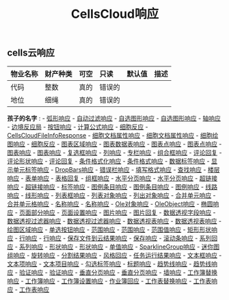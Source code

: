 ﻿---
title: CellsCloud响应
second_title: Aspose.Cells Cloud Documen
type: docs
url: /zh/specification/model/cellscloudresponse/
description: Aspose.Cells 云模型规范：CellsCloudResponse。轻松处理 Excel 和其他电子表格文档，具有打开、生成、编辑、拆分、合并、比较和转换等功能
weight: 50
---
## **cells云响应**

 

|物业名称|财产种类|可空|只读|默认值|描述|
|:- |:- |:- |:- |:- |:- |
|代码|整数|真的|错误的|||
|地位|细绳|真的|错误的|||

**孩子的名字** : 
	-  [弧形响应](arcshaperesponse) 
	-  [自动过滤响应](autofilterresponse) 
	-  [自选图形响应](autoshaperesponse) 
	-  [自选图形响应](autoshapesresponse) 
	-  [轴响应](axisresponse) 
	-  [边境反应局](borderresponse) 
	-  [按钮响应](buttonresponse) 
	-  [计算公式响应](calculateformularesponse) 
	-  [细胞反应](cellresponse) 
	-  [CellsCloudFileInfoResponse](cellscloudfileinforesponse) 
	-  [细胞文档属性响应](cellsdocumentpropertiesresponse) 
	-  [细胞文档属性响应](cellsdocumentpropertyresponse) 
	-  [细胞绘图响应](cellsdrawingresponse) 
	-  [细胞反应](cellsresponse) 
	-  [图表区域响应](chartarearesponse) 
	-  [图表数据表响应](chartdatatableresponse) 
	-  [图表点响应](chartpointresponse) 
	-  [图表点响应](chartpointsresponse) 
	-  [图表响应](chartresponse) 
	-  [图表响应](chartsresponse) 
	-  [复选框响应](checkboxresponse) 
	-  [列响应](columnresponse) 
	-  [专栏响应](columnsresponse) 
	-  [组合框响应](comboboxresponse) 
	-  [评论回复](commentresponse) 
	-  [评论形状响应](commentshaperesponse) 
	-  [评论回复](commentsresponse) 
	-  [条件格式化响应](conditionalformattingresponse) 
	-  [条件格式响应](conditionalformattingsresponse) 
	-  [数据标签响应](datalabelsresponse) 
	-  [显示单元标签响应](displayunitlabelresponse) 
	-  [DropBars响应](dropbarsresponse) 
	-  [错误栏响应](errorbarresponse) 
	-  [填写格式响应](fillformatresponse) 
	-  [查找响应](findresponse) 
	-  [楼层响应](floorresponse) 
	-  [表单响应](formresponse) 
	-  [表格回复](formsresponse) 
	-  [组框响应](groupboxresponse) 
	-  [水平分页响应](horizontalpagebreakresponse) 
	-  [水平分页响应](horizontalpagebreaksresponse) 
	-  [超链接响应](hyperlinkresponse) 
	-  [超链接响应](hyperlinksresponse) 
	-  [标签响应](labelresponse) 
	-  [图例条目响应](legendentriesresponse) 
	-  [图例条目响应](legendentryresponse) 
	-  [图例响应](legendresponse) 
	-  [线路响应](lineresponse) 
	-  [线形响应](lineshaperesponse) 
	-  [列表框响应](listboxresponse) 
	-  [列表对象响应](listobjectresponse) 
	-  [列出对象响应](listobjectsresponse) 
	-  [合并单元响应](mergedcellresponse) 
	-  [合并单元格响应](mergedcellsresponse) 
	-  [名称响应](nameresponse) 
	-  [名称响应](namesresponse) 
	-  [Ole对象响应](oleobjectresponse) 
	-  [OleObject响应](oleobjectsresponse) 
	-  [椭圆响应](ovalresponse) 
	-  [页面部分响应](pagesectionsresponse) 
	-  [页面设置响应](pagesetupresponse) 
	-  [图片响应](pictureresponse) 
	-  [图片回复](picturesresponse) 
	-  [数据透视字段响应](pivotfieldresponse) 
	-  [数据透视过滤器响应](pivotfilterresponse) 
	-  [数据透视过滤器响应](pivotfiltersresponse) 
	-  [数据透视表响应](pivottableresponse) 
	-  [数据透视表响应](pivottablesresponse) 
	-  [绘图区域响应](plotarearesponse) 
	-  [单选按钮响应](radiobuttonresponse) 
	-  [范围响应](rangeresponse) 
	-  [范围响应](rangesresponse) 
	-  [范围值响应](rangevalueresponse) 
	-  [矩形形状响应](rectangleshaperesponse) 
	-  [行响应](rowresponse) 
	-  [行响应](rowsresponse) 
	-  [保存文件到云结果响应](savefilestocloudresultresponse) 
	-  [保存响应](saveresponse) 
	-  [滚动条响应](scrollbarresponse) 
	-  [系列回应](seriesesresponse) 
	-  [系列响应](seriesresponse) 
	-  [形状响应](shaperesponse) 
	-  [形状响应](shapesresponse) 
	-  [单值响应](singlevalueresponse) 
	-  [SparklineGroup响应](sparklinegroupresponse) 
	-  [迷你图组响应](sparklinegroupsresponse) 
	-  [旋转响应](spinnerresponse) 
	-  [分割结果响应](splitresultresponse) 
	-  [风格回应](styleresponse) 
	-  [任务运行结果响应](taskrunresultresponse) 
	-  [文本框响应](textboxresponse) 
	-  [文本项响应](textitemresponse) 
	-  [文本项目响应](textitemsresponse) 
	-  [勾选标签响应](ticklabelsresponse) 
	-  [标题响应](titleresponse) 
	-  [趋势线响应](trendlineresponse) 
	-  [趋势线响应](trendlinesresponse) 
	-  [验证响应](validationresponse) 
	-  [验证响应](validationsresponse) 
	-  [垂直分页响应](verticalpagebreakresponse) 
	-  [垂直分页响应](verticalpagebreaksresponse) 
	-  [墙响应](wallsresponse) 
	-  [工作簿替换响应](workbookreplaceresponse) 
	-  [工作簿响应](workbookresponse) 
	-  [工作簿设置响应](workbooksettingsresponse) 
	-  [作业簿回应](workbooksresponse) 
	-  [工作表替换响应](worksheetreplaceresponse) 
	-  [工作表响应](worksheetresponse) 
	-  [工作表响应](worksheetsresponse) 
